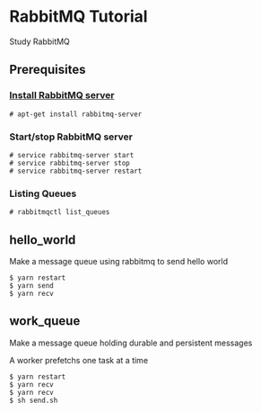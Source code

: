 # RabbitMQ Tutorial
Study RabbitMQ

## Prerequisites
### [Install RabbitMQ server](https://www.rabbitmq.com/download.html)
```
# apt-get install rabbitmq-server
```

### Start/stop RabbitMQ server
```
# service rabbitmq-server start
# service rabbitmq-server stop
# service rabbitmq-server restart
```

### Listing Queues
```
# rabbitmqctl list_queues
```

## hello_world
Make a message queue using rabbitmq to send hello world
```
$ yarn restart
$ yarn send
$ yarn recv
```

## work_queue
Make a message queue holding durable and persistent messages

A worker prefetchs one task at a time

```
$ yarn restart
$ yarn recv
$ yarn recv
$ sh send.sh
```
